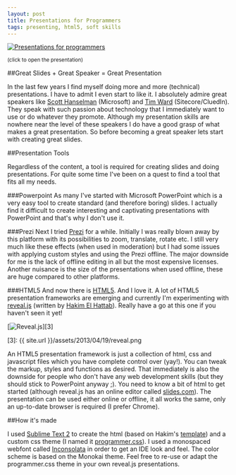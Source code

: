 ```yaml
---
layout: post
title: Presentations for Programmers
tags: presenting, html5, soft skills
---
```


<a href="http://marcduiker.azurewebsites.net/presentations/presentations%20for%20programmers.html#/" target="_blank">
  <img class="u-max-full-width" src="{{ site.url }}/assets/2013/04/19/Presentations for programmers.png" alt="Presentations for programmers">
</a>

<small>(click to open the presentation)</small>

##Great Slides + Great Speaker = Great Presentation

In the last few years I find myself doing more and more (technical) presentations. I have to admit I even start to like it. I absolutely admire great speakers like [Scott Hanselman](http://www.hanselman.com/) (Microsoft) and [Tim Ward](https://twitter.com/jerrong) (Sitecore/CluedIn). They speak with such passion about technology that I immediately want to use or do whatever they promote. Although my presentation skills are nowhere near the level of these speakers I do have a good grasp of what makes a great presentation. So before becoming a great speaker lets start with creating great slides.

##Presentation Tools

Regardless of the content, a tool is required for creating slides and doing presentations. For quite some time I've been on a quest to find a tool that fits all my needs.

###Powerpoint
As many I've started with Microsoft PowerPoint which is a very easy tool to create standard (and therefore boring) slides. I actually find it difficult to create interesting and captivating presentations with PowerPoint and that's why I don't use it.

###Prezi
Next I tried [Prezi](http://prezi.com/) for a while. Initially I was really blown away by this platform with its possibilities to zoom, translate, rotate etc. I still very much like these effects (when used in moderation) but I had some issues with applying custom styles and using the Prezi offline. The major downside for me is the lack of offline editing in all but the most expensive licenses. Another nuisance is the size of the presentations when used offline, these are huge compared to other platforms.

###HTML5
And now there is [HTML5](https://developer.mozilla.org/en/docs/HTML/HTML5). And I love it. A lot of HTML5 presentation frameworks are emerging and currently I'm experimenting with [reveal.js](http://lab.hakim.se/reveal-js/#/) (written by [Hakim El Hattab](http://hakim.se/)). Really have a go at this one if you haven't seen it yet!


[![Reveal.js][4]][3]

[4]: http://lab.hakim.se/reveal-js/#/
[3]: {{ site.url }}/assets/2013/04/19/reveal.png

An HTML5 presentation framework is just a collection of html, css and javascript files which you have complete control over (yay!). You can tweak the markup, styles and functions as desired. That immediately is also the downside for people who don't have any web development skills (but they should stick to PowerPoint anyway ;). You need to know a bit of html to get started (although reveal.js has an online editor called [slides.com](http://slides.com/)). The presentation can be used either online or offline, it all works the same, only an up-to-date browser is required (I prefer Chrome).

##How it's made

I used [Sublime Text 2](http://www.sublimetext.com/2) to create the html (based on Hakim's [template](https://github.com/hakimel/reveal.js/blob/master/index.html)) and a custom css theme (I named it [programmer.css](http://marcduiker.azurewebsites.net/presentations/reveal.js/css/theme/programmer.css)). I used a monospaced webfont called [Inconsolata](http://www.google.com/fonts/specimen/Inconsolata) in order to get an IDE look and feel. The color scheme is based on the Monokai theme. Feel free to re-use or adapt the programmer.css theme in your own reveal.js presentations.